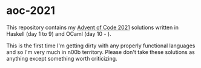# aoc-2021

This repository contains my [Advent of Code 2021](https://adventofcode.com/2021/) solutions written in Haskell (day 1 to 9) and OCaml (day 10 - ).

This is the first time I'm getting dirty with any properly functional languages and so I'm very much in n00b territory. Please don't take these solutions as anything except something worth criticizing.
